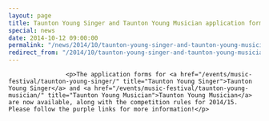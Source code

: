 ```yaml
---
layout: page
title: Taunton Young Singer and Taunton Young Musician application forms now available
special: news
date: 2014-10-12 09:00:00
permalink: "/news/2014/10/taunton-young-singer-and-taunton-young-musician-application-forms-now-available/"
redirect_from: "/2014/10/taunton-young-singer-and-taunton-young-musician-application-forms-now-available/"
---
```

<section>

                    
                    <p>The application forms for <a href="/events/music-festival/taunton-young-singer/" title="Taunton Young Singer">Taunton Young Singer</a> and <a href="/events/music-festival/taunton-young-musician/" title="Taunton Young Musician">Taunton Young Musician</a> are now available, along with the competition rules for 2014/15. Please follow the purple links for more information!</p>

                
</section>
